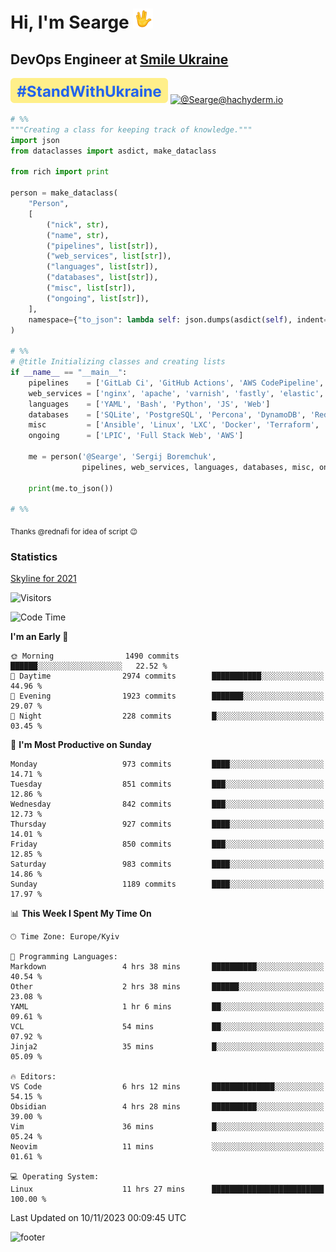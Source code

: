 # Hi, I'm Searge <img src="images/vulcan.webp" style="display: inline-block; margin: 0; height: 2rem" alt="Vulcan salute" />

## DevOps Engineer at [Smile Ukraine](https://smile-ukraine.com/en)

[![Stand With Ukraine](https://raw.githubusercontent.com/vshymanskyy/StandWithUkraine/main/badges/StandWithUkraine.svg)](https://stand-with-ukraine.pp.ua)
<a rel="me" href="https://hachyderm.io/@Searge">![@Searge@hachyderm.io](https://img.shields.io/badge/-@Searge-%232B90D9?logo=mastodon&logoColor=white)</a>

```python
# %%
"""Creating a class for keeping track of knowledge."""
import json
from dataclasses import asdict, make_dataclass

from rich import print

person = make_dataclass(
    "Person",
    [
        ("nick", str),
        ("name", str),
        ("pipelines", list[str]),
        ("web_services", list[str]),
        ("languages", list[str]),
        ("databases", list[str]),
        ("misc", list[str]),
        ("ongoing", list[str]),
    ],
    namespace={"to_json": lambda self: json.dumps(asdict(self), indent=4)},
)

# %%
# @title Initializing classes and creating lists
if __name__ == "__main__":
    pipelines    = ['GitLab Ci', 'GitHub Actions', 'AWS CodePipeline', 'Jenkins']
    web_services = ['nginx', 'apache', 'varnish', 'fastly', 'elastic', 'solr']
    languages    = ['YAML', 'Bash', 'Python', 'JS', 'Web']
    databases    = ['SQLite', 'PostgreSQL', 'Percona', 'DynamoDB', 'Redis']
    misc         = ['Ansible', 'Linux', 'LXC', 'Docker', 'Terraform', 'AWS']
    ongoing      = ['LPIC', 'Full Stack Web', 'AWS']

    me = person('@Searge', 'Sergij Boremchuk',
                pipelines, web_services, languages, databases, misc, ongoing)

    print(me.to_json())

# %%

```

<sub>Thanks @rednafi for idea of script :wink:</sub>

### Statistics

[Skyline for 2021](https://skyline.github.com/Searge/2021)

![Visitors](https://komarev.com/ghpvc/?username=searge&label=Profile%20views&color=0e75b6&style=flat) 
<!--START_SECTION:waka-->
![Code Time](http://img.shields.io/badge/Code%20Time-2%2C316%20hrs%202%20mins-blue)

**I'm an Early 🐤** 

```text
🌞 Morning                1490 commits        ██████░░░░░░░░░░░░░░░░░░░   22.52 % 
🌆 Daytime                2974 commits        ███████████░░░░░░░░░░░░░░   44.96 % 
🌃 Evening                1923 commits        ███████░░░░░░░░░░░░░░░░░░   29.07 % 
🌙 Night                  228 commits         █░░░░░░░░░░░░░░░░░░░░░░░░   03.45 % 
```
📅 **I'm Most Productive on Sunday** 

```text
Monday                   973 commits         ████░░░░░░░░░░░░░░░░░░░░░   14.71 % 
Tuesday                  851 commits         ███░░░░░░░░░░░░░░░░░░░░░░   12.86 % 
Wednesday                842 commits         ███░░░░░░░░░░░░░░░░░░░░░░   12.73 % 
Thursday                 927 commits         ████░░░░░░░░░░░░░░░░░░░░░   14.01 % 
Friday                   850 commits         ███░░░░░░░░░░░░░░░░░░░░░░   12.85 % 
Saturday                 983 commits         ████░░░░░░░░░░░░░░░░░░░░░   14.86 % 
Sunday                   1189 commits        ████░░░░░░░░░░░░░░░░░░░░░   17.97 % 
```


📊 **This Week I Spent My Time On** 

```text
🕑︎ Time Zone: Europe/Kyiv

💬 Programming Languages: 
Markdown                 4 hrs 38 mins       ██████████░░░░░░░░░░░░░░░   40.54 % 
Other                    2 hrs 38 mins       ██████░░░░░░░░░░░░░░░░░░░   23.08 % 
YAML                     1 hr 6 mins         ██░░░░░░░░░░░░░░░░░░░░░░░   09.61 % 
VCL                      54 mins             ██░░░░░░░░░░░░░░░░░░░░░░░   07.92 % 
Jinja2                   35 mins             █░░░░░░░░░░░░░░░░░░░░░░░░   05.09 % 

🔥 Editors: 
VS Code                  6 hrs 12 mins       ██████████████░░░░░░░░░░░   54.15 % 
Obsidian                 4 hrs 28 mins       ██████████░░░░░░░░░░░░░░░   39.00 % 
Vim                      36 mins             █░░░░░░░░░░░░░░░░░░░░░░░░   05.24 % 
Neovim                   11 mins             ░░░░░░░░░░░░░░░░░░░░░░░░░   01.61 % 

💻 Operating System: 
Linux                    11 hrs 27 mins      █████████████████████████   100.00 % 
```


 Last Updated on 10/11/2023 00:09:45 UTC
<!--END_SECTION:waka-->

![footer](https://capsule-render.vercel.app/api?type=waving&color=gradient&customColorList=14,21&height=82&section=footer)
